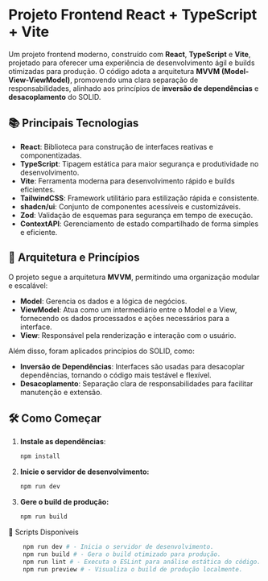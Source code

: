 # Projeto Frontend React + TypeScript + Vite

Um projeto frontend moderno, construído com **React**, **TypeScript** e **Vite**, projetado para oferecer uma experiência de desenvolvimento ágil e builds otimizadas para produção. O código adota a arquitetura **MVVM (Model-View-ViewModel)**, promovendo uma clara separação de responsabilidades, alinhado aos princípios de **inversão de dependências** e **desacoplamento** do SOLID.  

## 📚 Principais Tecnologias

- **React**: Biblioteca para construção de interfaces reativas e componentizadas.  
- **TypeScript**: Tipagem estática para maior segurança e produtividade no desenvolvimento.  
- **Vite**: Ferramenta moderna para desenvolvimento rápido e builds eficientes.  
- **TailwindCSS**: Framework utilitário para estilização rápida e consistente.  
- **shadcn/ui**: Conjunto de componentes acessíveis e customizáveis.  
- **Zod**: Validação de esquemas para segurança em tempo de execução.  
- **ContextAPI**: Gerenciamento de estado compartilhado de forma simples e eficiente.

## 🚀 Arquitetura e Princípios

O projeto segue a arquitetura **MVVM**, permitindo uma organização modular e escalável:  
- **Model**: Gerencia os dados e a lógica de negócios.  
- **ViewModel**: Atua como um intermediário entre o Model e a View, fornecendo os dados processados e ações necessários para a interface.  
- **View**: Responsável pela renderização e interação com o usuário.  

Além disso, foram aplicados princípios do SOLID, como:  
- **Inversão de Dependências**: Interfaces são usadas para desacoplar dependências, tornando o código mais testável e flexível.  
- **Desacoplamento**: Separação clara de responsabilidades para facilitar manutenção e extensão.

## 🛠️ Como Começar  

1. **Instale as dependências**:
   ```bash
   npm install 
   ```
   
2. **Inicie o servidor de desenvolvimento:**
    ```bash
    npm run dev
   ```

3. **Gere o build de produção:**
    ```bash
    npm run build
    ```
📜 Scripts Disponíveis
```bash
    npm run dev # - Inicia o servidor de desenvolvimento.
    npm run build # - Gera o build otimizado para produção.
    npm run lint # - Executa o ESLint para análise estática do código.
    npm run preview # - Visualiza o build de produção localmente.
```